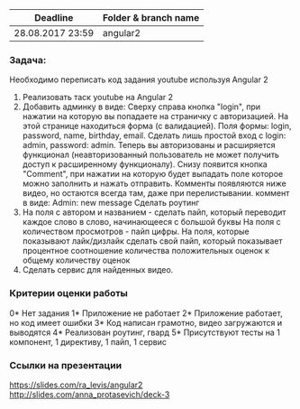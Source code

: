 | Deadline | Folder & branch name |
|----------|-------------|
| 28.08.2017 23:59| angular2 |

### Задача:
Необходимо переписать код задания youtube используя Angular 2
1) Реализовать таск youtube на Angular 2
2) Добавить админку в виде:
Сверху справа кнопка "login", при нажатии на которую вы попадаете на страничку с авторизацией.
На этой странице находиться форма (с валидацией). Поля формы: login, password, name, birthday, email.
Сделать лишь простой вход с login: admin, password: admin.
Теперь вы авторизованы и расширяется функционал (неавторизованный пользователь не может получить доступ к расширенному функционалу).
Снизу появится кнопка "Comment", при нажатии на которую будет выпадать поле которое можно заполнить и нажать отправить. Комменты появляются ниже видео, но остаются всегда там, даже при перелистывании.
коммент в виде:
Admin: new message
Сделать роутинг
4) На поля с автором и названием - сделать пайп, который переводит каждое слово в слово, начинающееся с большой буквы
На поля с количеством просмотров - пайп цифры.
На поля, которые показывают лайк/дизлайк сделать свой пайп, который показывает процентное соотношение количества положительных оценок к общему количеству оценок
5) Сделать сервис для найденных видео.


### Критерии оценки работы
0* Нет задания
1* Приложение не работает
2* Приложение работает, но код имеет ошибки
3* Код написан грамотно, видео загружаются и выводятся
4* Реализован роутинг, гвард
5* Присутствуют тесты на 1 компонент, 1 директиву, 1 пайп, 1 сервис

### Ссылки на презентации
https://slides.com/ra_levis/angular2
http://slides.com/anna_protasevich/deck-3
